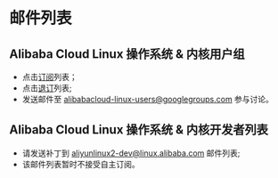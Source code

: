 邮件列表
========

## Alibaba Cloud Linux 操作系统 & 内核用户组

+ 点击[订阅](mailto:alibabacloud-linux-users+subscribe@googlegroups.com?subject=subscribe)列表；
+ 点击[退订](mailto:alibabacloud-linux-users+unsubscribe@googlegroups.com?subject=subscribe)列表;
+ 发送邮件至 [alibabacloud-linux-users@googlegroups.com](mailto:alibabacloud-linux-users@googlegroups.com) 参与讨论。

## Alibaba Cloud Linux 操作系统 & 内核开发者列表

+ 请发送补丁到 [aliyunlinux2-dev@linux.alibaba.com](mailto:aliyunlinux2-dev@linux.alibaba.com) 邮件列表;
+ 该邮件列表暂时不接受自主订阅。
